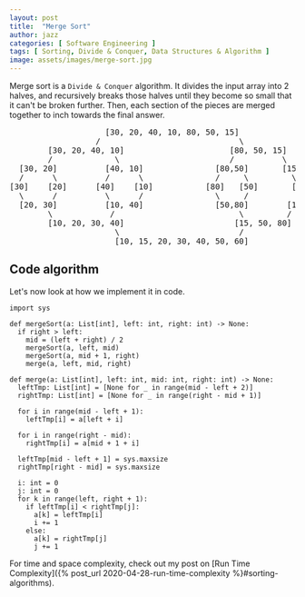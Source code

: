 ```yaml
---
layout: post
title:  "Merge Sort"
author: jazz
categories: [ Software Engineering ]
tags: [ Sorting, Divide & Conquer, Data Structures & Algorithm ]
image: assets/images/merge-sort.jpg
---
```


Merge sort is a `Divide & Conquer` algorithm. It divides the input array into 2 halves, and recursively breaks those halves until they become so small that it can't be broken further. Then, each section of the pieces are merged together to inch towards the final answer.

<pre class="p-5 text-white bg-dark">
                    [30, 20, 40, 10, 80, 50, 15]
                  /                             \
        [30, 20, 40, 10]                      [80, 50, 15]
        /             \                       /          \
  [30, 20]          [40, 10]               [80,50]       [15]
  /      \          /      \               /     \         \
[30]    [20]      [40]    [10]           [80]   [50]       [15]
  \      /          \      /               \     /          /
  [20, 30]          [10, 40]               [50,80]        [15]
        \            /                          \         /
        [10, 20, 30, 40]                       [15, 50, 80]
                      \                         /
                      [10, 15, 20, 30, 40, 50, 60]
</pre>

## Code algorithm

Let's now look at how we implement it in code.

```py3
import sys

def mergeSort(a: List[int], left: int, right: int) -> None:
  if right > left:
    mid = (left + right) / 2
    mergeSort(a, left, mid)
    mergeSort(a, mid + 1, right)
    merge(a, left, mid, right)

def merge(a: List[int], left: int, mid: int, right: int) -> None:
  leftTmp: List[int] = [None for _ in range(mid - left + 2)]
  rightTmp: List[int] = [None for _ in range(right - mid + 1)]

  for i in range(mid - left + 1):
    leftTmp[i] = a[left + i]

  for i in range(right - mid):
    rightTmp[i] = a[mid + 1 + i]

  leftTmp[mid - left + 1] = sys.maxsize
  rightTmp[right - mid] = sys.maxsize

  i: int = 0
  j: int = 0
  for k in range(left, right + 1):
    if leftTmp[i] < rightTmp[j]:
      a[k] = leftTmp[i]
      i += 1
    else:
      a[k] = rightTmp[j]
      j += 1
```

For time and space complexity, check out my post on [Run Time Complexity]({% post_url 2020-04-28-run-time-complexity %}#sorting-algorithms).
